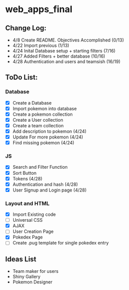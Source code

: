 # web_apps_final  

## Change Log:
- 4/8 Create README. Objectives Accomplished (0/13)
- 4/22 Import previous (1/13)
- 4/24 Inital Database setup + starting filters (7/16)
- 4/27 Added Filters + better database (10/16)
- 4/28 Authentication and users and teamsish (16/19)

## ToDo List:
### Database
- [x] Create a Database
- [x] Import pokemon into database
- [x] Create a pokemon collection
- [x] Create a User collection
- [x] Create a team collection
- [x] Add description to pokemon (4/24)
- [x] Update For more pokemon (4/24)
- [x] Find missing pokemon (4/24)

### JS
- [x] Search and Filter Function
- [x] Sort Button
- [x] Tokens (4/28)
- [x] Authentication and hash (4/28)
- [x] User Signup and Login page (4/28)
      
### Layout and HTML
- [x] Import Existing code
- [ ] Universal CSS
- [x] AJAX
- [ ] User Creation Page
- [x] Pokedex Page
- [ ] Create .pug template for single pokedex entry

## Ideas List
 - Team maker for users
 - Shiny Gallery
 - Pokemon Designer
